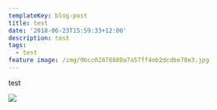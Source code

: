 ```yaml
---
templateKey: blog-post
title: test
date: '2018-06-23T15:59:33+12:00'
description: test
tags:
  - test
feature image: /img/9bcc02870880a7a57ff4eb2dcdbe78e3.jpg
---
```

test

![](/img/9bcc02870880a7a57ff4eb2dcdbe78e3.jpg)
